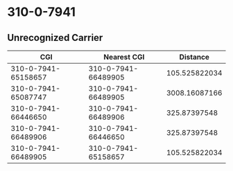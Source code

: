 # 310-0-7941
## Unrecognized Carrier


| CGI | Nearest CGI | Distance |
|-----|-------------|----------|
| 310-0-7941-65158657 | 310-0-7941-66489905 | 105.525822034 |
| 310-0-7941-65087747 | 310-0-7941-66489905 | 3008.16087166 |
| 310-0-7941-66446650 | 310-0-7941-66489906 | 325.87397548 |
| 310-0-7941-66489906 | 310-0-7941-66446650 | 325.87397548 |
| 310-0-7941-66489905 | 310-0-7941-65158657 | 105.525822034 |
